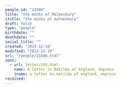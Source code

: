 ```yaml
---
people_id: "21586"
title: "the monks of Malmesbury"
ititle: "the monks of malmesbury"
draft: false
type: "people"
birthdate: ""
deathdate: ""
social_title: ""
created: "2013-12-19"
modified: "2013-12-19"
url: "/people/21586.html"
sent:
  - url: letter/205.html
    name: A letter to Matilda of England, empress
    iname: a letter to matilda of england, empress
received:
---
```

